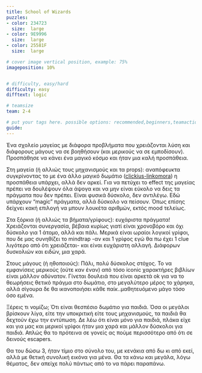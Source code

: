 ```yaml
---
title: School of Wizards
puzzles:
- color: 234723
  size:  large
- color: 9E9996
  size:  large
- color: 25581F
  size:  large

# cover image vertical position, example: 75%
imageposition: 10%


# difficulty, easy/hard
difficulty: easy
difftext: logic

# teamsize
team: 2-4

# put your tags here. possible options: recommended,beginners,teamaction,duet
guide: 
---
```

Ένα σχολείο μαγείας με διάφορα προβλήματα που χρειάζονται λύση και διάφορους μάγους να σε βοηθήσουν (και μερικούς να σε εμποδίσουν). Προσπάθησε να κάνει ένα μαγικό κόσμο
 και ήταν μια καλή προσπάθεια.
 
Στη μαγεία (ή αλλιώς τους μηχανισμούς και τα props): αναπόφευκτα συγκρίνοντας το με ένα άλλο μαγικό δωμάτιο (<a href="http://roomescaper.gr/el/venues/the-lock">clickius-linkomora</a>) η προσπάθεια υπάρχει, αλλά δεν αρκεί.
 Για να πετύχει το effect της μαγείας πρέπει να δουλέψουν όλα άψογα και να μην είναι εύκολο να δεις τα πράγματα που δεν πρέπει. Είναι φυσικά δύσκολο, δεν αντιλέγω.
 Εδώ υπάρχουν “magic” πράγματα, αλλά δύσκολο να πείσουν. Όπως επίσης δείχνει κακή επιλογή να μπουν λουκέτα αριθμών, εκτός mood τελείως.
 
Στα ξόρκια (ή αλλιώς τα βήματα/γρίφους): ευχάριστα πράγματα! Χρειάζονται συνεργασία, βέβαια κυρίως γιατί είναι χρονοβόρο και όχι δύσκολο για 1 άτομο, αλλά και πάλι. 
Μερικά είναι ωραίοι λογικοί γρίφοι, που δε μας συνηθίζει το mindtrap -αν και 1 γρίφος εγώ θα πω έχει 1 clue λιγότερο από ότι χρειάζεται- και είναι ευχάριστη αλλαγή.
 Διάφορων δυσκολιών και ειδών, μια χαρά.
 
Στους μάγους (ή ηθοποιούς): Πάλι, πολύ δύσκολος στόχος. Το να εμφανίσεις μερικούς (ούτε καν έναν) από τόσο iconic χαρακτήρες βιβλίων είναι μάλλον αδύνατον. 
Γίνεται δουλειά που είναι αρκετά ok για να το θεωρήσεις θετικό πράγμα στο δωμάτιο, στο μεγαλύτερο μέρος το χάρηκα, αλλά σίγουρα δε θα ικανοποιήσει κάθε παίκ..μαθητευόμενο μάγο 
τόσο όσο εμένα. 

Ξέρεις τι νομίζω; Ότι είναι θεσπέσιο δωμάτιο για παιδιά. Όσα οι μεγάλοι βρίσκουν λίγα, είτε την υποκριτική είτε τους μηχανισμούς, τα παιδιά θα δεχτούν έχω την εντύπωση. 
Δε λέω ότι είναι μόνο για παιδιά, πλάκα είχε και για μας και μερικοί γρίφοι ήταν μια χαρά και μάλλον δύσκολοι για παιδιά. Απλώς θα το πρότεινα σε γονείς ας πούμε περισσότερο
 από ότι σε δεινούς escapers.
 
Θα του δώσω 3, ήταν τίμιο στο σύνολο του, με κενάκια από δω κι από εκεί, αλλά με θετική συνολική εικόνα για μένα. Θα τα κάνω και μεγάλα, λόγω θέματος, δεν απείχε πολύ πάντως
από το να πάρει παραπάνω.

